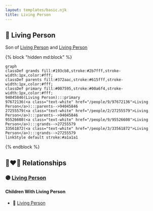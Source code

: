 ```yaml
---
layout: templates/basic.njk
title: Living Person
---
```

## 🔵 Living Person

Son of [Living Person](/people/2/27255579) and [Living Person](/people/9/97672136)

{% block "hidden md:block" %}
```mermaid
graph
classDef grands fill:#193cb8,stroke:#2b7fff,stroke-width:1px,color:#fff;
classDef parents fill:#372aac,stroke:#615fff,stroke-width:1px,color:#fff;
classDef primary fill:#007595,stroke:#00a6f4,stroke-width:1px,color:#fff;
94045846(Living Person):::primary
97672136(<a class="text-white" href="/people/9/97672136">Living Person</a>):::parents-->94045846
27255579(<a class="text-white" href="/people/2/27255579">Living Person</a>):::parents-->94045846
95526608(<a class="text-white" href="/people/9/95526608">Living Person</a>):::grands-->27255579
33561872(<a class="text-white" href="/people/3/33561872">Living Person</a>):::grands-->27255579
linkStyle default stroke:#a1a1a1
```
{% endblock %}

## 👩‍❤️‍👨 Relationships

### 🟣 [Living Person](/people/5/59264416)

#### Children With Living Person
* 🔵 [Living Person](/people/7/79817496)